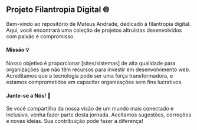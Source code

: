 ## Projeto Filantropia Digital 🌐

Bem-vindo ao repositório de Mateus Andrade, dedicado à filantropia digital. Aqui, você encontrará uma coleção de projetos altruístas desenvolvidos com paixão e compromisso.

#### Missão 💡
Nosso objetivo é proporcionar [sites/sistemas] de alta qualidade para organizações que não têm recursos para investir em desenvolvimento web. Acreditamos que a tecnologia pode ser uma força transformadora, e estamos comprometidos em capacitar organizações sem fins lucrativos.

#### Junte-se a Nós! 🚀
Se você compartilha da nossa visão de um mundo mais conectado e inclusivo, venha fazer parte desta jornada. Aceitamos sugestões, correções e novas ideias. Sua contribuição pode fazer a diferença!